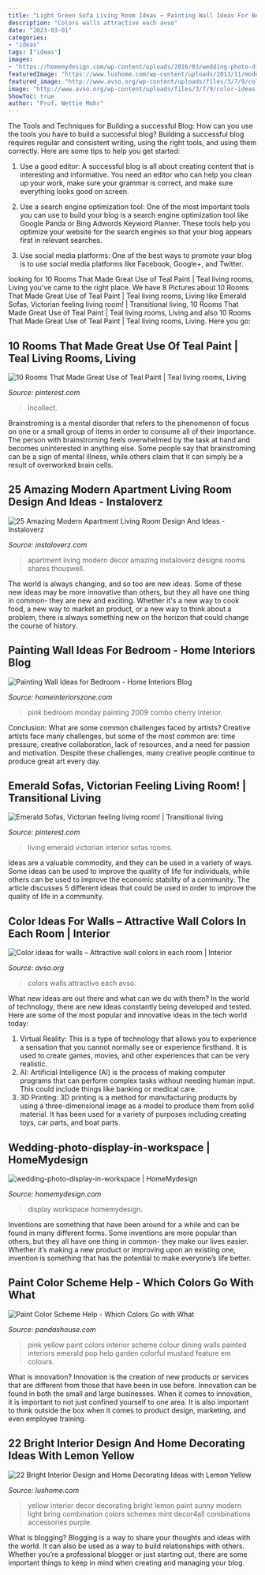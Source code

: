 ```yaml
---
title: "Light Green Sofa Living Room Ideas ~ Painting Wall Ideas For Bedroom"
description: "Colors walls attractive each avso"
date: "2023-03-01"
categories:
- "ideas"
tags: ["ideas"]
images:
- "https://homemydesign.com/wp-content/uploads/2016/03/wedding-photo-display-in-workspace.jpg"
featuredImage: "https://www.lushome.com/wp-content/uploads/2013/11/modern-interior-decorating-color-schemes-yellow-color-20.jpg"
featured_image: "http://www.avso.org/wp-content/uploads/files/3/7/9/color-ideas-for-walls-attractive-wall-colors-in-each-room-22-379.jpg"
image: "http://www.avso.org/wp-content/uploads/files/3/7/9/color-ideas-for-walls-attractive-wall-colors-in-each-room-22-379.jpg"
ShowToc: true
author: "Prof. Nettie Mohr"
---
```



The Tools and Techniques for Building a successful Blog: How can you use the tools you have to build a successful blog?
Building a successful blog requires regular and consistent writing, using the right tools, and using them correctly. Here are some tips to help you get started:
1. Use a good editor: A successful blog is all about creating content that is interesting and informative. You need an editor who can help you clean up your work, make sure your grammar is correct, and make sure everything looks good on screen.

2. Use a search engine optimization tool: One of the most important tools you can use to build your blog is a search engine optimization tool like Google Panda or Bing Adwords Keyword Planner. These tools help you optimize your website for the search engines so that your blog appears first in relevant searches.

3. Use social media platforms: One of the best ways to promote your blog is to use social media platforms like Facebook, Google+, and Twitter.

	

		
looking for 10 Rooms That Made Great Use of Teal Paint | Teal living rooms, Living you've came to the right place. We have 8 Pictures about 10 Rooms That Made Great Use of Teal Paint | Teal living rooms, Living like Emerald Sofas, Victorian feeling living room! | Transitional living, 10 Rooms That Made Great Use of Teal Paint | Teal living rooms, Living and also 10 Rooms That Made Great Use of Teal Paint | Teal living rooms, Living. Here you go:
		
    
## 10 Rooms That Made Great Use Of Teal Paint | Teal Living Rooms, Living

<img loading=lazy src="https://i.pinimg.com/736x/cd/80/6f/cd806faf443ddb388391c46123f74015.jpg" onerror="this.onerror=null;this.src='https://tse1.mm.bing.net/th?id=OIP.pKsHdaP2Du4OGDUWE6EA8gHaJ4&amp;pid=15.1';" alt="10 Rooms That Made Great Use of Teal Paint | Teal living rooms, Living">

_Source: pinterest.com_

>incollect. 

	

Brainstroming is a mental disorder that refers to the phenomenon of focus on one or a small group of items in order to consume all of their importance. The person with brainstroming feels overwhelmed by the task at hand and becomes uninterested in anything else. Some people say that brainstroming can be a sign of mental illness, while others claim that it can simply be a result of overworked brain cells.

    
## 25 Amazing Modern Apartment Living Room Design And Ideas - Instaloverz

<img loading=lazy src="http://www.instaloverz.com/wp-content/uploads/2017/07/18.-Modern-Apartment-Living-Room-Decor.jpg" onerror="this.onerror=null;this.src='https://tse4.mm.bing.net/th?id=OIP.VQc0NYukUoJW1PhZD1IYUgHaJ4&amp;pid=15.1';" alt="25 Amazing Modern Apartment Living Room Design And Ideas - Instaloverz">

_Source: instaloverz.com_

>apartment living modern decor amazing instaloverz designs rooms shares thouswell. 

	

The world is always changing, and so too are new ideas. Some of these new ideas may be more innovative than others, but they all have one thing in common- they are new and exciting. Whether it's a new way to cook food, a new way to market an product, or a new way to think about a problem, there is always something new on the horizon that could change the course of history.

    
## Painting Wall Ideas For Bedroom - Home Interiors Blog

<img loading=lazy src="http://www.homeinteriorszone.com/wp-content/uploads/2014/01/Cherry-pink.jpg" onerror="this.onerror=null;this.src='https://tse4.mm.bing.net/th?id=OIP.5GkhegW1LBwKEPfF9hsfIgAAAA&amp;pid=15.1';" alt="Painting Wall Ideas for Bedroom - Home Interiors Blog">

_Source: homeinteriorszone.com_

>pink bedroom monday painting 2009 combo cherry interior. 

	

Conclusion: What are some common challenges faced by artists?
Creative artists face many challenges, but some of the most common are: time pressure, creative collaboration, lack of resources, and a need for passion and motivation. Despite these challenges, many creative people continue to produce great art every day.

    
## Emerald Sofas, Victorian Feeling Living Room! | Transitional Living

<img loading=lazy src="https://i.pinimg.com/736x/f3/1d/d3/f31dd334bb41b15dc8729dbd90150ad8.jpg" onerror="this.onerror=null;this.src='https://tse2.mm.bing.net/th?id=OIP.VY2UtZAFBBRooeo1jvB5yQHaLH&amp;pid=15.1';" alt="Emerald Sofas, Victorian feeling living room! | Transitional living">

_Source: pinterest.com_

>living emerald victorian interior sofas rooms. 

	

Ideas are a valuable commodity, and they can be used in a variety of ways. Some ideas can be used to improve the quality of life for individuals, while others can be used to improve the economic stability of a community. The article discusses 5 different ideas that could be used in order to improve the quality of life in a community.

    
## Color Ideas For Walls – Attractive Wall Colors In Each Room | Interior

<img loading=lazy src="http://www.avso.org/wp-content/uploads/files/3/7/9/color-ideas-for-walls-attractive-wall-colors-in-each-room-22-379.jpg" onerror="this.onerror=null;this.src='https://tse4.mm.bing.net/th?id=OIP.VWyDBKIrQ1_JrhZ4UCDN1wHaJ4&amp;pid=15.1';" alt="Color ideas for walls – Attractive wall colors in each room | Interior">

_Source: avso.org_

>colors walls attractive each avso. 

	

What new ideas are out there and what can we do with them?
In the world of technology, there are new ideas constantly being developed and tested. Here are some of the most popular and innovative ideas in the tech world today: 
1. Virtual Reality: This is a type of technology that allows you to experience a sensation that you cannot normally see or experience firsthand. It is used to create games, movies, and other experiences that can be very realistic. 
2. AI: Artificial Intelligence (AI) is the process of making computer programs that can perform complex tasks without needing human input. This could include things like banking or medical care. 
3. 3D Printing: 3D printing is a method for manufacturing products by using a three-dimensional image as a model to produce them from solid material. It has been used for a variety of purposes including creating toys, car parts, and boat parts.

    
## Wedding-photo-display-in-workspace | HomeMydesign

<img loading=lazy src="https://homemydesign.com/wp-content/uploads/2016/03/wedding-photo-display-in-workspace.jpg" onerror="this.onerror=null;this.src='https://tse4.mm.bing.net/th?id=OIP.eYLPzxb1YuZaTGfYdThGsgHaLm&amp;pid=15.1';" alt="wedding-photo-display-in-workspace | HomeMydesign">

_Source: homemydesign.com_

>display workspace homemydesign. 

	

Inventions are something that have been around for a while and can be found in many different forms. Some inventions are more popular than others, but they all have one thing in common- they make our lives easier. Whether it’s making a new product or improving upon an existing one, invention is something that has the potential to make everyone’s life better.

    
## Paint Color Scheme Help - Which Colors Go With What

<img loading=lazy src="http://www.pandashouse.com/wp-content/uploads/2016/10/yellow-interior-with-pink-and-green.jpg?x27522" onerror="this.onerror=null;this.src='https://tse3.mm.bing.net/th?id=OIP.hc1txevQYyY7fXIhozLkuAHaLH&amp;pid=15.1';" alt="Paint Color Scheme Help - Which Colors Go with What">

_Source: pandashouse.com_

>pink yellow paint colors interior scheme colour dining walls painted interiors emerald pop help garden colorful mustard feature em colours. 

	

What is innovation?
Innovation is the creation of new products or services that are different from those that have been in use before. Innovation can be found in both the small and large businesses. When it comes to innovation, it is important to not just confined yourself to one area. It is also important to think outside the box when it comes to product design, marketing, and even employee training.

    
## 22 Bright Interior Design And Home Decorating Ideas With Lemon Yellow

<img loading=lazy src="https://www.lushome.com/wp-content/uploads/2013/11/modern-interior-decorating-color-schemes-yellow-color-20.jpg" onerror="this.onerror=null;this.src='https://tse3.mm.bing.net/th?id=OIP.IH_gVPSIeM3sJ9NDCNVnOgHaEI&amp;pid=15.1';" alt="22 Bright Interior Design and Home Decorating Ideas with Lemon Yellow">

_Source: lushome.com_

>yellow interior decor decorating bright lemon paint sunny modern light bring combination colors schemes mint decor4all combinations accessories purple. 

	

What is blogging?
Blogging is a way to share your thoughts and ideas with the world. It can also be used as a way to build relationships with others. Whether you’re a professional blogger or just starting out, there are some important things to keep in mind when creating and managing your blog.


